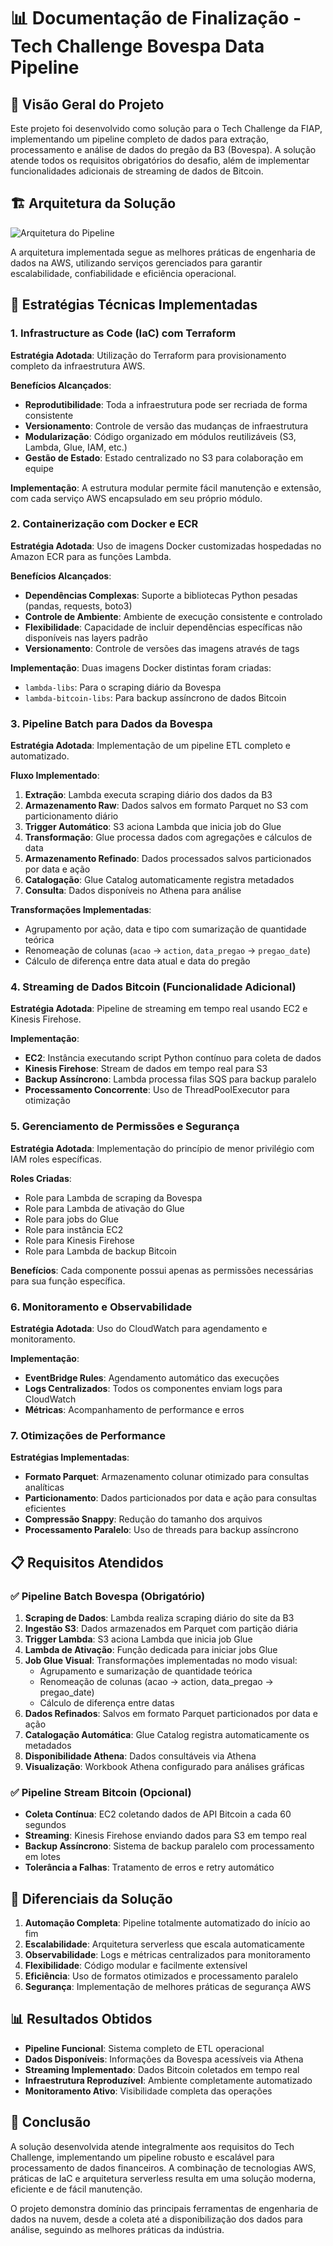 # 📊 Documentação de Finalização - Tech Challenge Bovespa Data Pipeline

## 🎯 Visão Geral do Projeto

Este projeto foi desenvolvido como solução para o Tech Challenge da FIAP, implementando um pipeline completo de dados para extração, processamento e análise de dados do pregão da B3 (Bovespa). A solução atende todos os requisitos obrigatórios do desafio, além de implementar funcionalidades adicionais de streaming de dados de Bitcoin.

## 🏗️ Arquitetura da Solução

![Arquitetura do Pipeline](assets/aqt.png)

A arquitetura implementada segue as melhores práticas de engenharia de dados na AWS, utilizando serviços gerenciados para garantir escalabilidade, confiabilidade e eficiência operacional.

## 🔧 Estratégias Técnicas Implementadas

### 1. Infrastructure as Code (IaC) com Terraform

**Estratégia Adotada**: Utilização do Terraform para provisionamento completo da infraestrutura AWS.

**Benefícios Alcançados**:
- **Reprodutibilidade**: Toda a infraestrutura pode ser recriada de forma consistente
- **Versionamento**: Controle de versão das mudanças de infraestrutura
- **Modularização**: Código organizado em módulos reutilizáveis (S3, Lambda, Glue, IAM, etc.)
- **Gestão de Estado**: Estado centralizado no S3 para colaboração em equipe

**Implementação**: A estrutura modular permite fácil manutenção e extensão, com cada serviço AWS encapsulado em seu próprio módulo.

### 2. Containerização com Docker e ECR

**Estratégia Adotada**: Uso de imagens Docker customizadas hospedadas no Amazon ECR para as funções Lambda.

**Benefícios Alcançados**:
- **Dependências Complexas**: Suporte a bibliotecas Python pesadas (pandas, requests, boto3)
- **Controle de Ambiente**: Ambiente de execução consistente e controlado
- **Flexibilidade**: Capacidade de incluir dependências específicas não disponíveis nas layers padrão
- **Versionamento**: Controle de versões das imagens através de tags

**Implementação**: Duas imagens Docker distintas foram criadas:
- `lambda-libs`: Para o scraping diário da Bovespa
- `lambda-bitcoin-libs`: Para backup assíncrono de dados Bitcoin

### 3. Pipeline Batch para Dados da Bovespa

**Estratégia Adotada**: Implementação de um pipeline ETL completo e automatizado.

**Fluxo Implementado**:
1. **Extração**: Lambda executa scraping diário dos dados da B3
2. **Armazenamento Raw**: Dados salvos em formato Parquet no S3 com particionamento diário
3. **Trigger Automático**: S3 aciona Lambda que inicia job do Glue
4. **Transformação**: Glue processa dados com agregações e cálculos de data
5. **Armazenamento Refinado**: Dados processados salvos particionados por data e ação
6. **Catalogação**: Glue Catalog automaticamente registra metadados
7. **Consulta**: Dados disponíveis no Athena para análise

**Transformações Implementadas**:
- Agrupamento por ação, data e tipo com sumarização de quantidade teórica
- Renomeação de colunas (`acao` → `action`, `data_pregao` → `pregao_date`)
- Cálculo de diferença entre data atual e data do pregão

### 4. Streaming de Dados Bitcoin (Funcionalidade Adicional)

**Estratégia Adotada**: Pipeline de streaming em tempo real usando EC2 e Kinesis Firehose.

**Implementação**:
- **EC2**: Instância executando script Python contínuo para coleta de dados
- **Kinesis Firehose**: Stream de dados em tempo real para S3
- **Backup Assíncrono**: Lambda processa filas SQS para backup paralelo
- **Processamento Concorrente**: Uso de ThreadPoolExecutor para otimização

### 5. Gerenciamento de Permissões e Segurança

**Estratégia Adotada**: Implementação do princípio de menor privilégio com IAM roles específicas.

**Roles Criadas**:
- Role para Lambda de scraping da Bovespa
- Role para Lambda de ativação do Glue
- Role para jobs do Glue
- Role para instância EC2
- Role para Kinesis Firehose
- Role para Lambda de backup Bitcoin

**Benefícios**: Cada componente possui apenas as permissões necessárias para sua função específica.

### 6. Monitoramento e Observabilidade

**Estratégia Adotada**: Uso do CloudWatch para agendamento e monitoramento.

**Implementação**:
- **EventBridge Rules**: Agendamento automático das execuções
- **Logs Centralizados**: Todos os componentes enviam logs para CloudWatch
- **Métricas**: Acompanhamento de performance e erros

### 7. Otimizações de Performance

**Estratégias Implementadas**:
- **Formato Parquet**: Armazenamento colunar otimizado para consultas analíticas
- **Particionamento**: Dados particionados por data e ação para consultas eficientes
- **Compressão Snappy**: Redução do tamanho dos arquivos
- **Processamento Paralelo**: Uso de threads para backup assíncrono

## 📋 Requisitos Atendidos

### ✅ Pipeline Batch Bovespa (Obrigatório)

1. **Scraping de Dados**: Lambda realiza scraping diário do site da B3
2. **Ingestão S3**: Dados armazenados em Parquet com partição diária
3. **Trigger Lambda**: S3 aciona Lambda que inicia job Glue
4. **Lambda de Ativação**: Função dedicada para iniciar jobs Glue
5. **Job Glue Visual**: Transformações implementadas no modo visual:
   - Agrupamento e sumarização de quantidade teórica
   - Renomeação de colunas (acao → action, data_pregao → pregao_date)
   - Cálculo de diferença entre datas
6. **Dados Refinados**: Salvos em formato Parquet particionados por data e ação
7. **Catalogação Automática**: Glue Catalog registra automaticamente os metadados
8. **Disponibilidade Athena**: Dados consultáveis via Athena
9. **Visualização**: Workbook Athena configurado para análises gráficas

### ✅ Pipeline Stream Bitcoin (Opcional)

- **Coleta Contínua**: EC2 coletando dados de API Bitcoin a cada 60 segundos
- **Streaming**: Kinesis Firehose enviando dados para S3 em tempo real
- **Backup Assíncrono**: Sistema de backup paralelo com processamento em lotes
- **Tolerância a Falhas**: Tratamento de erros e retry automático

## 🚀 Diferenciais da Solução

1. **Automação Completa**: Pipeline totalmente automatizado do início ao fim
2. **Escalabilidade**: Arquitetura serverless que escala automaticamente
3. **Observabilidade**: Logs e métricas centralizados para monitoramento
4. **Flexibilidade**: Código modular e facilmente extensível
5. **Eficiência**: Uso de formatos otimizados e processamento paralelo
6. **Segurança**: Implementação de melhores práticas de segurança AWS

## 📊 Resultados Obtidos

- **Pipeline Funcional**: Sistema completo de ETL operacional
- **Dados Disponíveis**: Informações da Bovespa acessíveis via Athena
- **Streaming Implementado**: Dados Bitcoin coletados em tempo real
- **Infraestrutura Reproduzível**: Ambiente completamente automatizado
- **Monitoramento Ativo**: Visibilidade completa das operações

## 🎯 Conclusão

A solução desenvolvida atende integralmente aos requisitos do Tech Challenge, implementando um pipeline robusto e escalável para processamento de dados financeiros. A combinação de tecnologias AWS, práticas de IaC e arquitetura serverless resulta em uma solução moderna, eficiente e de fácil manutenção.

O projeto demonstra domínio das principais ferramentas de engenharia de dados na nuvem, desde a coleta até a disponibilização dos dados para análise, seguindo as melhores práticas da indústria.
